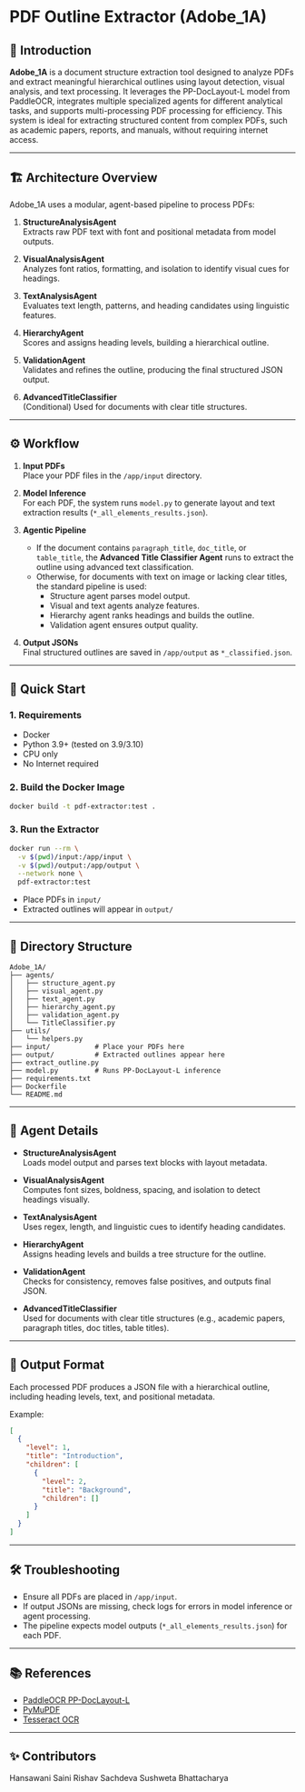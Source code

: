 # PDF Outline Extractor (Adobe_1A)

## 🧾 Introduction

**Adobe_1A** is a document structure extraction tool designed to analyze PDFs and extract meaningful hierarchical outlines using layout detection, visual analysis, and text processing. It leverages the PP-DocLayout-L model from PaddleOCR, integrates multiple specialized agents for different analytical tasks, and supports multi-processing PDF processing for efficiency. This system is ideal for extracting structured content from complex PDFs, such as academic papers, reports, and manuals, without requiring internet access.

---

## 🏗️ Architecture Overview

Adobe_1A uses a modular, agent-based pipeline to process PDFs:

1. **StructureAnalysisAgent**  
   Extracts raw PDF text with font and positional metadata from model outputs.

2. **VisualAnalysisAgent**  
   Analyzes font ratios, formatting, and isolation to identify visual cues for headings.

3. **TextAnalysisAgent**  
   Evaluates text length, patterns, and heading candidates using linguistic features.

4. **HierarchyAgent**  
   Scores and assigns heading levels, building a hierarchical outline.

5. **ValidationAgent**  
   Validates and refines the outline, producing the final structured JSON output.

6. **AdvancedTitleClassifier**  
   (Conditional) Used for documents with clear title structures.

---

## ⚙️ Workflow

1. **Input PDFs**  
   Place your PDF files in the `/app/input` directory.

2. **Model Inference**  
   For each PDF, the system runs `model.py` to generate layout and text extraction results (`*_all_elements_results.json`).

3. **Agentic Pipeline**

   - If the document contains `paragraph_title`, `doc_title`, or `table_title`, the **Advanced Title Classifier Agent** runs to extract the outline using advanced text classification.
   - Otherwise, for documents with text on image or lacking clear titles, the standard pipeline is used:
     - Structure agent parses model output.
     - Visual and text agents analyze features.
     - Hierarchy agent ranks headings and builds the outline.
     - Validation agent ensures output quality.

4. **Output JSONs**  
   Final structured outlines are saved in `/app/output` as `*_classified.json`.

---

## 🚀 Quick Start

### 1. **Requirements**

- Docker
- Python 3.9+ (tested on 3.9/3.10)
- CPU only
- No Internet required

### 2. **Build the Docker Image**

```bash
docker build -t pdf-extractor:test .
```

### 3. **Run the Extractor**

```bash
docker run --rm \
  -v $(pwd)/input:/app/input \
  -v $(pwd)/output:/app/output \
  --network none \
  pdf-extractor:test
```

- Place PDFs in `input/`
- Extracted outlines will appear in `output/`

---

## 📁 Directory Structure

```
Adobe_1A/
├── agents/
│   ├── structure_agent.py
│   ├── visual_agent.py
│   ├── text_agent.py
│   ├── hierarchy_agent.py
│   ├── validation_agent.py
│   └── TitleClassifier.py
├── utils/
│   └── helpers.py
├── input/           # Place your PDFs here
├── output/          # Extracted outlines appear here
├── extract_outline.py
├── model.py         # Runs PP-DocLayout-L inference
├── requirements.txt
├── Dockerfile
└── README.md
```

---

## 🧠 Agent Details

- **StructureAnalysisAgent**  
  Loads model output and parses text blocks with layout metadata.

- **VisualAnalysisAgent**  
  Computes font sizes, boldness, spacing, and isolation to detect headings visually.

- **TextAnalysisAgent**  
  Uses regex, length, and linguistic cues to identify heading candidates.

- **HierarchyAgent**  
  Assigns heading levels and builds a tree structure for the outline.

- **ValidationAgent**  
  Checks for consistency, removes false positives, and outputs final JSON.

- **AdvancedTitleClassifier**  
  Used for documents with clear title structures (e.g., academic papers, paragraph titles, doc titles, table titles).

---

## 📝 Output Format

Each processed PDF produces a JSON file with a hierarchical outline, including heading levels, text, and positional metadata.

Example:

```json
[
  {
    "level": 1,
    "title": "Introduction",
    "children": [
      {
        "level": 2,
        "title": "Background",
        "children": []
      }
    ]
  }
]
```

---

## 🛠️ Troubleshooting

- Ensure all PDFs are placed in `/app/input`.
- If output JSONs are missing, check logs for errors in model inference or agent processing.
- The pipeline expects model outputs (`*_all_elements_results.json`) for each PDF.

---

## 📚 References

- [PaddleOCR PP-DocLayout-L](https://github.com/PaddlePaddle/PaddleOCR)
- [PyMuPDF](https://pymupdf.readthedocs.io/)
- [Tesseract OCR](https://github.com/tesseract-ocr/tesseract)

---

## ✨ Contributors

Hansawani Saini
Rishav Sachdeva
Sushweta Bhattacharya
